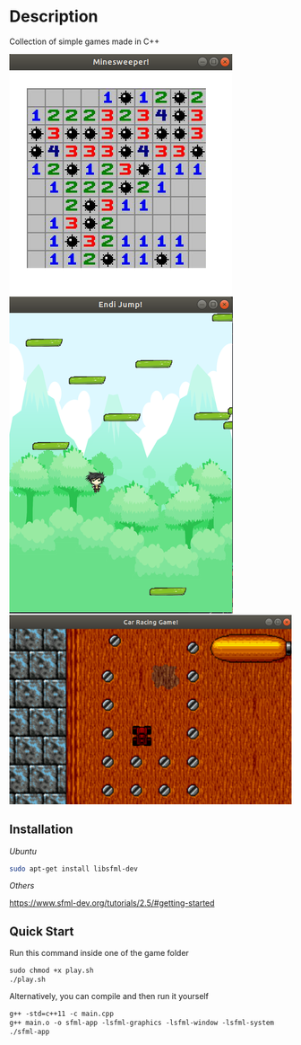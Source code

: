# Description

Collection of simple games made in C++

![minesweeper](./preview/minesweeper.png)
![jump](./preview/jump.png)
![car](./preview/car.png)

## Installation

*Ubuntu*

```bash
sudo apt-get install libsfml-dev
```

*Others*

https://www.sfml-dev.org/tutorials/2.5/#getting-started


## Quick Start

Run this command inside one of the game folder
```
sudo chmod +x play.sh
./play.sh
```

Alternatively, you can compile and then run it yourself
```
g++ -std=c++11 -c main.cpp
g++ main.o -o sfml-app -lsfml-graphics -lsfml-window -lsfml-system
./sfml-app
```
